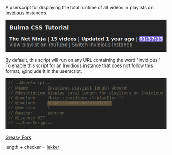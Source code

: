 A userscript for displaying the total runtime of all videos in playlists on [Invidious](https://github.com/iv-org/invidious) instances.

![Proof of concept screenshot](./screenshots/demo-screenshot.png)

By default, this script will run on any URL containing the word "invidious." To enable this script for an Invidious instance that does not follow this format, @include it in the userscript.

![@include screenshot demonstration](./screenshots/include-screenshot.png)

[Greasy Fork](https://greasyfork.org/en/scripts/447887-invidious-playlist-length-checker)

length + checker = [lekker](https://www.urbandictionary.com/define.php?term=lekker)